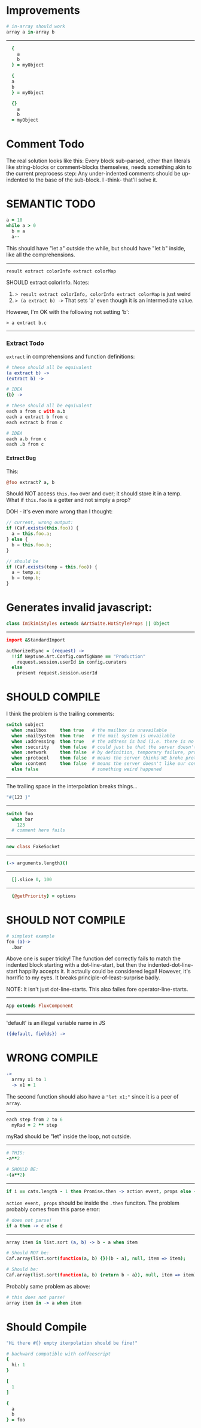 # Improvements

```coffeescript
# in-array should work
array a in-array b
```
---
```coffeescript
  {
    a
    b
  } = myObject

  {
  a
  b
  } = myObject

  {}
    a
    b
  = myObject
```




# Comment Todo

The real solution looks like this: Every block sub-parsed, other than literals
like string-blocks or comment-blocks themselves, needs something akin to the
current preprocess step: Any under-indented comments should be up-indented to
the base of the sub-block. I -think- that'll solve it.




# SEMANTIC TODO

```coffeescript
a = 10
while a > 0
  b = a
  a--
```

This should have "let a" outside the while, but should have "let b" inside, like
all the comprehensions.

---------
```
result extract colorInfo extract colorMap
```

SHOULD extract colorInfo. Notes:

1. ```> result extract colorInfo, colorInfo extract colorMap```
  is just weird
2. ```> (a extract b) ->```
  That sets 'a' even though it is an intermediate value.

However, I'm OK with the following not setting 'b':

```
> a extract b.c
```

--------

### Extract Todo

`extract` in comprehensions and function definitions:

```coffeescript
# these should all be equivalent
(a extract b) ->
(extract b) ->

# IDEA
{b} ->

# these should all be equivalent
each a from c with a.b
each a extract b from c
each extract b from c

# IDEA
each a.b from c
each .b from c
```

#### Extract Bug

This:

```coffeescript
@foo extract? a, b
```

Should NOT access `this.foo` over and over; it should store it in a temp. What if `this.foo` is a getter and not simply a prop?

DOH - it's even more wrong than I thought:

```javascript
// current, wrong output:
if (Caf.exists(this.foo)) {
  a = this.foo.a;
} else {
  b = this.foo.b;
}

// should be
if (Caf.exists(temp = this.foo)) {
  a = temp.a;
  b = temp.b;
}
```

# Generates invalid javascript:

```coffeescript
class ImikimiStyles extends &ArtSuite.HotStyleProps || Object
```

---

```coffeescript
import &StandardImport

authorizedSync = (request) ->
  !!if Neptune.Art.Config.configName == "Production"
    request.session.userId in config.curators
  else
    present request.session.userId
```




# SHOULD COMPILE


I think the problem is the trailing comments:

```coffeescript
switch subject
  when :mailbox     then true   # the mailbox is unavailable
  when :mailSystem  then true   # the mail system is unvailable
  when :addressing  then true   # the address is bad (i.e. there is no mailbox)
  when :security    then false  # could just be that the server doesn't like our IP
  when :network     then false  # by definition, temporary failure, probably should never be a clientFailure
  when :protocol    then false  # means the server thinks WE broke protocol
  when :content     then false  # means the server doesn't like our content - since we weren't really sending any, something weird happend
  else false                    # something weird happened
```
---

The trailing space in the interpolation breaks things...

```coffeescript
"#{123 }"
```

---
```coffeescript
switch foo
  when bar
    123
  # comment here fails
```
---

```coffeescript
new class FakeSocket
```

---

```coffeescript
(-> arguments.length)()
```
---
```coffeescript
  [].slice 0, 100
```
---

```coffeescript
  {@getPriority} = options
```




# SHOULD NOT COMPILE

```coffeescript
# simplest example
foo (a)->
  .bar
```

Above one is super tricky! The function def correctly fails to match the indented block starting with a dot-line-start, but then the indented-dot-line-start happilly accepts it. It actaully could be considered legal! However, it's horrific to my eyes. It breaks principle-of-least-surprise badly.

NOTE: It isn't just dot-line-starts. This also failes fore operator-line-starts.

---
```coffeescript
App extends FluxComponent
```
---
'default' is an illegal variable name in JS
```coffeescript
({default, fields}) ->
```





# WRONG COMPILE


```coffeescript
->
  array x1 to 1
  -> x1 = 1
```

The second function should also
have a `"let x1;"` since it is a peer of `array`.

---

```coffeescript
each step from 2 to 6
  myRad = 2 ** step
```

myRad should be "let" inside the loop, not outside.

---


```coffeescript
# THIS:
-a**2

# SHOULD BE:
-(a**2)
```


---

```coffeescript
if i == cats.length - 1 then Promise.then -> action event, props else {}
```

`action event, props` should be inside the `.then` funciton. The problem probably comes from this parse error:

```coffeescript
# does not parse!
if a then -> c else d
```



---
```coffeescript
array item in list.sort (a, b) -> b - a when item

# Should NOT be:
Caf.array(list.sort(function(a, b) {})(b - a), null, item => item);

# Should be:
Caf.array(list.sort(function(a, b) {return b - a}), null, item => item);
```

Probably same problem as above:

```coffeescript
# this does not parse!
array item in -> a when item
```

# Should Compile

```coffeescript
"Hi there #{} empty iterpolation should be fine!"
```

```coffeescript
# backward compatible with coffeescript
{
  hi: 1
}

[
  1
]

{
  a
  b
} = foo
```